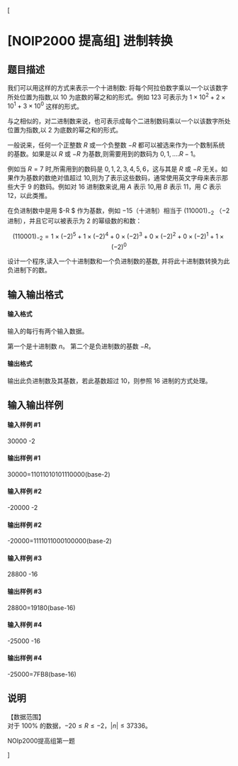 [
# [NOIP2000 提高组] 进制转换
## 题目描述
我们可以用这样的方式来表示一个十进制数: 将每个阿拉伯数字乘以一个以该数字所处位置为指数,以 $10$ 为底数的幂之和的形式。例如 $123$ 可表示为 $1 \times 10^2+2\times 10^1+3\times 10^0$ 这样的形式。

与之相似的，对二进制数来说，也可表示成每个二进制数码乘以一个以该数字所处位置为指数,以 $2$ 为底数的幂之和的形式。  

一般说来，任何一个正整数 $R$ 或一个负整数 $-R$ 都可以被选来作为一个数制系统的基数。如果是以 $R$ 或 $-R$ 为基数,则需要用到的数码为 $0,1,....R-1$。  

例如当 $R=7$ 时,所需用到的数码是 $0,1,2,3,4,5,6$，这与其是 $R$ 或 $-R$ 无关。如果作为基数的数绝对值超过 $10$,则为了表示这些数码，通常使用英文字母来表示那些大于 $9$ 的数码。例如对 $16$ 进制数来说,用 $A$ 表示 $10$,用 $B$ 表示 $11$，用 $C$ 表示 $12$，以此类推。

在负进制数中是用 $-R $ 作为基数，例如 $-15$（十进制）相当于 $(110001)_{-2}$ （$-2$进制），并且它可以被表示为 $2$ 的幂级数的和数：

$$(110001)_{-2}=1\times (-2)^5+1\times (-2)^4+0\times (-2)^3+0\times (-2)^2+0\times (-2)^1 +1\times (-2)^0$$

设计一个程序,读入一个十进制数和一个负进制数的基数, 并将此十进制数转换为此负进制下的数。

## 输入输出格式
#### 输入格式

输入的每行有两个输入数据。

第一个是十进制数 $n$。
第二个是负进制数的基数 $-R$。

#### 输出格式

输出此负进制数及其基数，若此基数超过 $10$，则参照 $16$ 进制的方式处理。
## 输入输出样例
#### 输入样例 #1
30000 -2
#### 输出样例 #1
30000=11011010101110000(base-2)
#### 输入样例 #2
-20000 -2
#### 输出样例 #2
-20000=1111011000100000(base-2)
#### 输入样例 #3
28800 -16
#### 输出样例 #3
28800=19180(base-16)
#### 输入样例 #4
-25000 -16
#### 输出样例 #4
-25000=7FB8(base-16)
## 说明
【数据范围】  
对于 $100\%$ 的数据，$-20 \le R \le -2$，$|n| \le 37336$。

NOIp2000提高组第一题

]